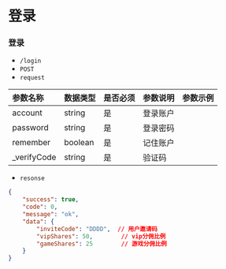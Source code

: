 # 登录
### 登录
- `/login`
- `POST`
- `request`

| 参数名称 | 数据类型 | 是否必须 |参数说明|参数示例|
| :-----| :---- | :---- | :---- | :---- |
| account | string | 是 | 登录账户||
| password | string | 是 | 登录密码||
| remember| boolean | 是 | 记住账户||
| _verifyCode| string | 是 | 验证码||

- `resonse`
```json
{
    "success": true,
    "code": 0,
    "message": "ok",
    "data": {
        "inviteCode": "DDDD",  // 用户邀请码
        "vipShares": 50,        // vip分佣比例
        "gameShares": 25        // 游戏分佣比例
    }
}
```